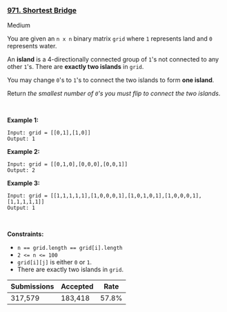 ### [971. Shortest Bridge](https://leetcode.com/problems/shortest-bridge/?envType=daily-question&envId=2023-05-21)

Medium

You are given an `` n x n `` binary matrix `` grid `` where `` 1 `` represents land and `` 0 `` represents water.

An __island__ is a 4-directionally connected group of `` 1 ``'s not connected to any other `` 1 ``'s. There are __exactly two islands__ in `` grid ``.

You may change `` 0 ``'s to `` 1 ``'s to connect the two islands to form __one island__.

Return _the smallest number of _`` 0 ``_'s you must flip to connect the two islands_.

 

<strong class="example">Example 1:</strong>

```
Input: grid = [[0,1],[1,0]]
Output: 1
```

<strong class="example">Example 2:</strong>

```
Input: grid = [[0,1,0],[0,0,0],[0,0,1]]
Output: 2
```

<strong class="example">Example 3:</strong>

```
Input: grid = [[1,1,1,1,1],[1,0,0,0,1],[1,0,1,0,1],[1,0,0,0,1],[1,1,1,1,1]]
Output: 1
```

 

__Constraints:__

*   `` n == grid.length == grid[i].length ``
*   `` 2 <= n <= 100 ``
*   `` grid[i][j] `` is either `` 0 `` or `` 1 ``.
*   There are exactly two islands in `` grid ``.

| Submissions    | Accepted     | Rate   |
| -------------- | ------------ | ------ |
| 317,579 | 183,418 | 57.8% |
